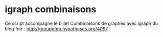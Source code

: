 # igraph combinaisons 
Ce script accompagne le billet Combinaisons de graphes avec igraph du blog fmr : http://groupefmr.hypotheses.org/4097
